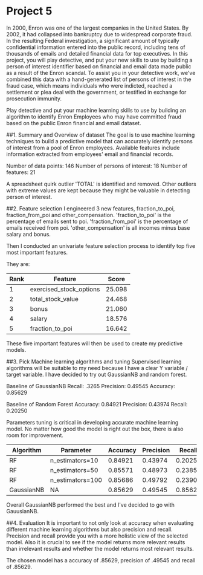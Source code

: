 # Project 5
In 2000, Enron was one of the largest companies in the United States. By 2002, it had collapsed into bankruptcy due to widespread corporate fraud. In the resulting Federal investigation, a significant amount of typically confidential information entered into the public record, including tens of thousands of emails and detailed financial data for top executives. In this project, you will play detective, and put your new skills to use by building a person of interest identifier based on financial and email data made public as a result of the Enron scandal. To assist you in your detective work, we've combined this data with a hand-generated list of persons of interest in the fraud case, which means individuals who were indicted, reached a settlement or plea deal with the government, or testified in exchange for prosecution immunity.

Play detective and put your machine learning skills to use by building an algorithm to identify Enron Employees who may have committed fraud based on the public Enron financial and email dataset.

##1. Summary and Overview of dataset
The goal is to use machine learning techniques to build a predictive model that can accurately identify persons of interest from a pool of Enron employees. Available features include information extracted from
employees' email and financial records.

Number of data points: 146
Number of persons of interest: 18
Number of features: 21

A spreadsheet quirk outlier 'TOTAL' is identified and removed. Other outliers with extreme values are kept because they might be valuable in detecting person of interest.

##2. Feature selection
I engineered 3 new features, fraction_to_poi, fraction_from_poi and other_compensation.
'fraction_to_poi' is the percentage of emails sent to poi.
'fraction_from_poi' is the percentage of emails received from poi.
'other_compensation' is all incomes minus base salary and bonus.

Then I conducted an univariate feature selection process to identify top five most important features.

They are:

**Rank** | **Feature** | **Score**
-------- | ----------- | ---------
1 | exercised_stock_options | 25.098
2 | total_stock_value | 24.468
3 | bonus | 21.060
4 | salary | 18.576
5 | fraction_to_poi | 16.642

These five important features will then be used to create my predictive models.

##3. Pick Machine learning algorithms and tuning
Supervised learning algorithms will be suitable to my need because I have a clear Y variable / target variable. I have decided to try out GaussianNB and random forest.

Baseline of GaussianNB
Recall: .3265
Precision: 0.49545
Accuracy: 0.85629

Baseline of Random Forest
Accuracy: 0.84921
Precision: 0.43974
Recall: 0.20250

Parameters tuning is critical in developing accurate machine learning model. No matter how good the model is right out the box, there is also room for improvement.

**Algorithm** | **Parameter** | **Accuracy** | **Precision** | **Recall**
------------- | ------------- | ------------ | ------------- | ----------
RF | n_estimators=10 | 0.84921 | 0.43974 | 0.20250
RF | n_estimators=50 | 0.85571 | 0.48973 | 0.23850
RF | n_estimators=100 | 0.85686 | 0.49792 | 0.23900
GaussianNB | NA | 0.85629 | 0.49545 | 0.85629

Overall GaussianNB performed the best and I've decided to go with GauusianNB.

##4. Evaluation
It is important to not only look at accuracy when evaluating different machine learning algorithms but also precision and recall. Precision and recall provide you with a more holistic view of the selected model. Also it is crucial to see if the model returns more relevant results than irrelevant results and whether the model returns most relevant results.

The chosen model has a accuracy of .85629, precision of .49545 and recall of .85629.
